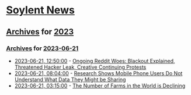 # [Soylent News](../../../README.md)

## [Archives](../../index.md) for [2023](../index.md)

### [Archives](../../index.md) for [2023-06-21](index.md)

* [2023-06-21, 12:50:00](https://soylentnews.org/article.pl?sid=23/06/20/2239243&from=rss) - [Ongoing Reddit Woes:  Blackout Explained, Threatened Hacker Leak, Creative Continuing Protests](https://soylentnews.org/article.pl?sid=23/06/20/2239243&from=rss)
* [2023-06-21, 08:04:00](https://soylentnews.org/article.pl?sid=23/06/20/1621244&from=rss) - [Research Shows Mobile Phone Users Do Not Understand What Data They Might be Sharing](https://soylentnews.org/article.pl?sid=23/06/20/1621244&from=rss)
* [2023-06-21, 03:15:00](https://soylentnews.org/article.pl?sid=23/06/20/0547250&from=rss) - [The Number of Farms in the World is Declining](https://soylentnews.org/article.pl?sid=23/06/20/0547250&from=rss)
